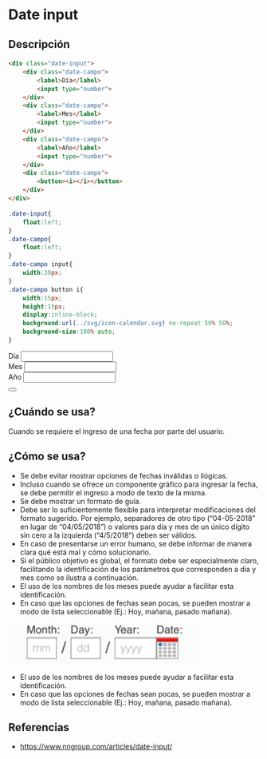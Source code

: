 
# Date input

## Descripción

```html
<div class="date-input">
	<div class="date-campo">
        <label>Día</label>
        <input type="number">
    </div>
    <div class="date-campo">
        <label>Mes</label>
        <input type="number">
    </div>
    <div class="date-campo">
        <label>Año</label>
        <input type="number">
    </div>
    <div class="date-campo">
    	<button><i></i></button>
    </div>
</div>
```

```css
.date-input{
	float:left;
}
.date-campo{
	float:left;
}
.date-campo input{
	width:30px;
}
.date-campo button i{
	width:15px;
	height:15px;
	display:inline-block;
	background:url(../svg/icon-calendar.svg) no-repeat 50% 50%;
	background-size:100% auto;
}
```

<div class="date-input">
	<div class="date-campo">
        <label>Día</label>
        <input type="number">
    </div>
    <div class="date-campo">
        <label>Mes</label>
        <input type="number">
    </div>
    <div class="date-campo">
        <label>Año</label>
        <input type="number">
    </div>
    <div class="date-campo">
    	<button><i></i></button>
    </div>
</div>

## ¿Cuándo se usa?
Cuando se requiere el ingreso de una fecha por parte del usuario.

## ¿Cómo se usa?
* Se debe evitar mostrar opciones de fechas inválidas o ilógicas.
* Incluso cuando se ofrece un componente gráfico para ingresar la fecha, se debe permitir el ingreso a modo de texto de la misma.
* Se debe mostrar un formato de guía.
* Debe ser lo suficientemente flexible para interpretar modificaciones del formato sugerido. Por ejemplo, separadores de otro tipo (“04-05-2018” en lugar de “04/05/2018”) o valores para día y mes de un único dígito sin cero a la izquierda (“4/5/2018”) deben ser válidos.
* En caso de presentarse un error humano, se debe informar de manera clara qué está mal y cómo solucionarlo.
* Si el público objetivo es global, el formato debe ser especialmente claro, facilitando la identificación de los parámetros que corresponden a día y mes como se ilustra a continuación.
* El uso de los nombres de los meses puede ayudar a facilitar esta identificación.
* En caso que las opciones de fechas sean pocas, se pueden mostrar a modo de lista seleccionable (Ej.: Hoy, mañana, pasado mañana).

![alt text](../images/dateinput1.png "Parámetros separados")

* El uso de los nombres de los meses puede ayudar a facilitar esta identificación.
* En caso que las opciones de fechas sean pocas, se pueden mostrar a modo de lista seleccionable (Ej.: Hoy, mañana, pasado mañana).

## Referencias
* <https://www.nngroup.com/articles/date-input/>
